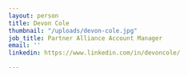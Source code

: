 ```yaml
---
layout: person
title: Devon Cole
thumbnail: "/uploads/devon-cole.jpg"
job_title: Partner Alliance Account Manager
email: ''
linkedin: https://www.linkedin.com/in/devoncole/

---
```


